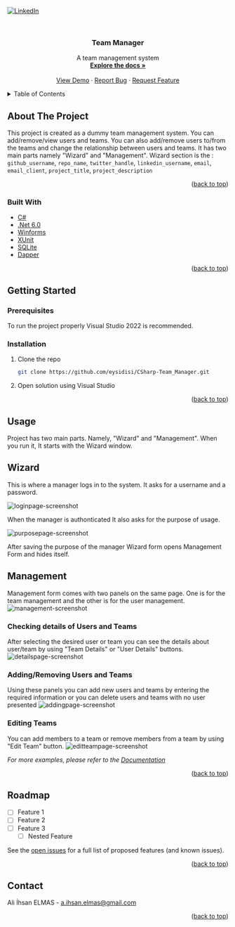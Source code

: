 <div id="top"></div>
<!--
*** Thanks for checking out the Best-README-Template. If you have a suggestion
*** that would make this better, please fork the repo and create a pull request
*** or simply open an issue with the tag "enhancement".
*** Don't forget to give the project a star!
*** Thanks again! Now go create something AMAZING! :D
-->



<!-- PROJECT SHIELDS -->
<!--
*** I'm using markdown "reference style" links for readability.
*** Reference links are enclosed in brackets [ ] instead of parentheses ( ).
*** See the bottom of this document for the declaration of the reference variables
*** for contributors-url, forks-url, etc. This is an optional, concise syntax you may use.
*** https://www.markdownguide.org/basic-syntax/#reference-style-links
-->
[![LinkedIn][linkedin-shield]][linkedin-url]



<!-- PROJECT LOGO -->
<br />
<div align="center">
  <!-- <a href="https://github.com/github_username/repo_name">
    <img src="images/logo.png" alt="Logo" width="80" height="80">
  </a> -->

<h3 align="center">Team Manager</h3>

  <p align="center">
    A team management system
    <br />
    <a href="https://github.com/github_username/repo_name"><strong>Explore the docs »</strong></a>
    <br />
    <br />
    <a href="https://github.com/github_username/repo_name">View Demo</a>
    ·
    <a href="https://github.com/github_username/repo_name/issues">Report Bug</a>
    ·
    <a href="https://github.com/github_username/repo_name/issues">Request Feature</a>
  </p>
</div>



<!-- TABLE OF CONTENTS -->
<details>
  <summary>Table of Contents</summary>
  <ol>
    <li>
      <a href="#about-the-project">About The Project</a>
      <ul>
        <li><a href="#built-with">Built With</a></li>
      </ul>
    </li>
    <li>
      <a href="#getting-started">Getting Started</a>
      <ul>
        <li><a href="#prerequisites">Prerequisites</a></li>
        <li><a href="#installation">Installation</a></li>
      </ul>
    </li>
    <li><a href="#usage">Usage</a></li>
    <li><a href="#roadmap">Roadmap</a></li>
    <li><a href="#contributing">Contributing</a></li>
    <li><a href="#license">License</a></li>
    <li><a href="#contact">Contact</a></li>
    <li><a href="#acknowledgments">Acknowledgments</a></li>
  </ol>
</details>



<!-- ABOUT THE PROJECT -->
## About The Project

This project is created as a dummy team management system. You can add/remove/view users and teams. You can also add/remove users to/from the teams and change the relationship between users and teams.
 It has two main parts namely "Wizard" and "Management". Wizard section is the    : `github_username`, `repo_name`, `twitter_handle`, `linkedin_username`, `email`, `email_client`, `project_title`, `project_description`

<p align="right">(<a href="#top">back to top</a>)</p>



### Built With
* [C#](https://docs.microsoft.com/en-us/dotnet/csharp/)
* [.Net 6.0](https://dotnet.microsoft.com/en-us/download/dotnet/6.0/)
* [Winforms](https://docs.microsoft.com/en-us/dotnet/desktop/winforms/overview/?view=netdesktop-6.0/)
* [XUnit](https://xunit.net//)
* [SQLite](https://www.sqlite.org/index.html/)
* [Dapper](https://github.com/DapperLib/Dapper/)



<p align="right">(<a href="#top">back to top</a>)</p>



<!-- GETTING STARTED -->
## Getting Started

### Prerequisites

To run the project properly Visual Studio 2022 is recommended. 


### Installation

1. Clone the repo
   ```sh
   git clone https://github.com/eysidisi/CSharp-Team_Manager.git
   ```
2. Open solution using Visual Studio

<p align="right">(<a href="#top">back to top</a>)</p>


<!-- USAGE EXAMPLES -->
## Usage

Project has two main parts. Namely, "Wizard" and "Management". When you run it, It starts with  the Wizard window.

## Wizard
This is where a manager logs in to the system. It asks for a username and a password. 

![loginpage-screenshot]

When the manager is authonticated It also asks for the purpose of usage.

![purposepage-screenshot]

After saving the purpose of the manager Wizard form opens Management Form and hides itself.

## Management
Management form comes with two panels on the same page. One is for the team management and the other is for the user management. 
![management-screenshot]

### Checking details of Users and Teams
After selecting the desired user or team you can see the details about user/team by using "Team Details" or "User Details" buttons.
![detailspage-screenshot]

### Adding/Removing Users and Teams

Using these panels you can add new users and teams by entering the required information or you can delete users and teams with no user presented
![addingpage-screenshot]

### Editing Teams
You can add members to a team or remove members from a team by using "Edit Team" button.
![editteampage-screenshot]

_For more examples, please refer to the [Documentation](https://example.com)_

<p align="right">(<a href="#top">back to top</a>)</p>



<!-- ROADMAP -->
## Roadmap

- [ ] Feature 1
- [ ] Feature 2
- [ ] Feature 3
    - [ ] Nested Feature

See the [open issues](https://github.com/github_username/repo_name/issues) for a full list of proposed features (and known issues).

<p align="right">(<a href="#top">back to top</a>)</p>


<!-- CONTACT -->
## Contact

Ali İhsan ELMAS - a.ihsan.elmas@gmail.com


<p align="right">(<a href="#top">back to top</a>)</p>




<!-- MARKDOWN LINKS & IMAGES -->
<!-- https://www.markdownguide.org/basic-syntax/#reference-style-links -->
[contributors-shield]: https://img.shields.io/github/contributors/github_username/repo_name.svg?style=for-the-badge
[contributors-url]: https://github.com/github_username/repo_name/graphs/contributors
[forks-shield]: https://img.shields.io/github/forks/github_username/repo_name.svg?style=for-the-badge
[forks-url]: https://github.com/github_username/repo_name/network/members
[stars-shield]: https://img.shields.io/github/stars/github_username/repo_name.svg?style=for-the-badge
[stars-url]: https://github.com/github_username/repo_name/stargazers
[issues-shield]: https://img.shields.io/github/issues/github_username/repo_name.svg?style=for-the-badge
[issues-url]: https://github.com/github_username/repo_name/issues
[license-shield]: https://img.shields.io/github/license/github_username/repo_name.svg?style=for-the-badge
[license-url]: https://github.com/github_username/repo_name/blob/master/LICENSE.txt
[linkedin-shield]: https://img.shields.io/badge/-LinkedIn-black.svg?style=for-the-badge&logo=linkedin&colorB=555
[linkedin-url]: https://www.linkedin.com/in/eysidisi/
[product-screenshot]: images/Wizard/LogInPage.PNG
[loginpage-screenshot]: images/Wizard/LogInPage.PNG
[purposepage-screenshot]: images/Wizard/PurposePage.PNG
[management-screenshot]: images/Management/ManagementWindow.PNG
[addingpage-screenshot]: images/Management/AddingPage.PNG
[detailspage-screenshot]: images/Management/DetailsPage.PNG
[editteampage-screenshot]: images/Management/EditTeamPage.PNG